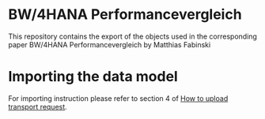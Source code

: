 # BW/4HANA Performancevergleich

This repository contains the export of the objects used in the corresponding paper BW/4HANA Performancevergleich by Matthias Fabinski

# Importing the data model

For importing instruction please refer to section 4 of [How to upload transport request](https://blogs.sap.com/2013/08/24/how-to-download-upload-transport-request-from-to-a-server/).
